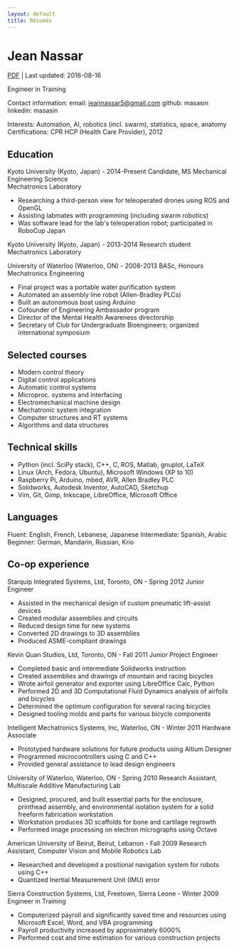 ```yaml
---
layout: default
title: Résumés
---
```

Jean Nassar
===========
[PDF](https://masasin.github.io/resumes/master.pdf) | Last updated: 2016-08-16

Engineer in Training

Contact information:
  email: jeannassar5@gmail.com
  github: masasin
  linkedin: masasin


Interests:
  Automation, AI, robotics (incl. swarm), statistics, space, anatomy
Certifications:
  CPR HCP (Health Care Provider), 2012


Education
---------
Kyoto University (Kyoto, Japan) - 2014-Present
  Candidate, MS Mechanical Engineering Science  
  Mechatronics Laboratory
  - Researching a third-person view for teleoperated drones using ROS and OpenGL
  - Assisting labmates with programming (including swarm robotics)
  - Was software lead for the lab's teleoperation robot; participated in RoboCup
    Japan

Kyoto University (Kyoto, Japan) - 2013-2014
  Research student  
  Mechatronics Laboratory

University of Waterloo (Waterloo, ON) - 2008-2013
  BASc, Honours Mechatronics Engineering  
  - Final project was a portable water purification system
  - Automated an assembly line robot (Allen-Bradley PLCs)
  - Built an autonomous boat using Arduino
  - Cofounder of Engineering Ambassador program
  - Director of the Mental Health Awareness directorship
  - Secretary of Club for Undergraduate Bioengineers; organized international
    symposium


Selected courses
----------------
  - Modern control theory
  - Digital control applications
  - Automatic control systems
  - Microproc. systems and interfacing
  - Electromechanical machine design
  - Mechatronic system integration
  - Computer structures and RT systems
  - Algorithms and data structures


Technical skills
----------------
  - Python (incl. SciPy stack), C++, C, ROS, Matlab, gnuplot, LaTeX
  - Linux (Arch, Fedora, Ubuntu), Microsoft Windows (XP to 10)
  - Raspberry Pi, Arduino, mbed, AVR, Allen Bradley PLC
  - Solidworks, Autodesk Inventor, AutoCAD, Sketchup
  - Vim, Git, Gimp, Inkscape, LibreOffice, Microsoft Office


Languages
---------
Fluent:
  English, French, Lebanese, Japanese
Intermediate:
  Spanish, Arabic
Beginner:
  German, Mandarin, Russian, Krio


Co-op experience
----------------
Starquip Integrated Systems, Ltd, Toronto, ON - Spring 2012
  Junior Engineer
  - Assisted in the mechanical design of custom pneumatic lift-assist devices
  - Created modular assemblies and circuits
  - Reduced design time for new systems
  - Converted 2D drawings to 3D assemblies
  - Produced ASME-compliant drawings

Kevin Quan Studios, Ltd, Toronto, ON - Fall 2011
  Junior Project Engineer
  - Completed basic and intermediate Solidworks instruction
  - Created assemblies and drawings of mountain and racing bicycles
  - Wrote airfoil generator and exporter using LibreOffice Calc, Python
  - Performed 2D and 3D Computational Fluid Dynamics analysis of airfoils and
    bicycles
  - Determined the optimum configuration for several racing bicycles
  - Designed tooling molds and parts for various bicycle components

Intelligent Mechatronics Systems, Inc, Waterloo, ON - Winter 2011
  Hardware Associate
  - Prototyped hardware solutions for future products using Altium Designer
  - Programmed microcontrollers using C and C++
  - Provided general assistance to lead design engineers

University of Waterloo, Waterloo, ON - Spring 2010
  Research Assistant, Multiscale Additive Manufacturing Lab
  - Designed, procured, and built essential parts for the enclosure, printhead
    assembly, and environmental isolation system for a solid freeform
    fabrication workstation
  - Workstation produces 3D scaffolds for bone and cartilage regrowth
  - Performed image processing on electron micrographs using Octave

American University of Beirut, Beirut, Lebanon - Fall 2009
  Research Assistant, Computer Vision and Mobile Robotics Lab
  - Researched and developed a positional navigation system for robots using C++
  - Quantized Inertial Measurement Unit (IMU) error

Sierra Construction Systems, Ltd, Freetown, Sierra Leone - Winter 2009
  Engineer in Training
  - Computerized payroll and significantly saved time and resources using
    Microsoft Excel, Word, and VBA programming
  - Payroll productivity increased by approximately 6000%
  - Performed cost and time estimation for various construction projects
